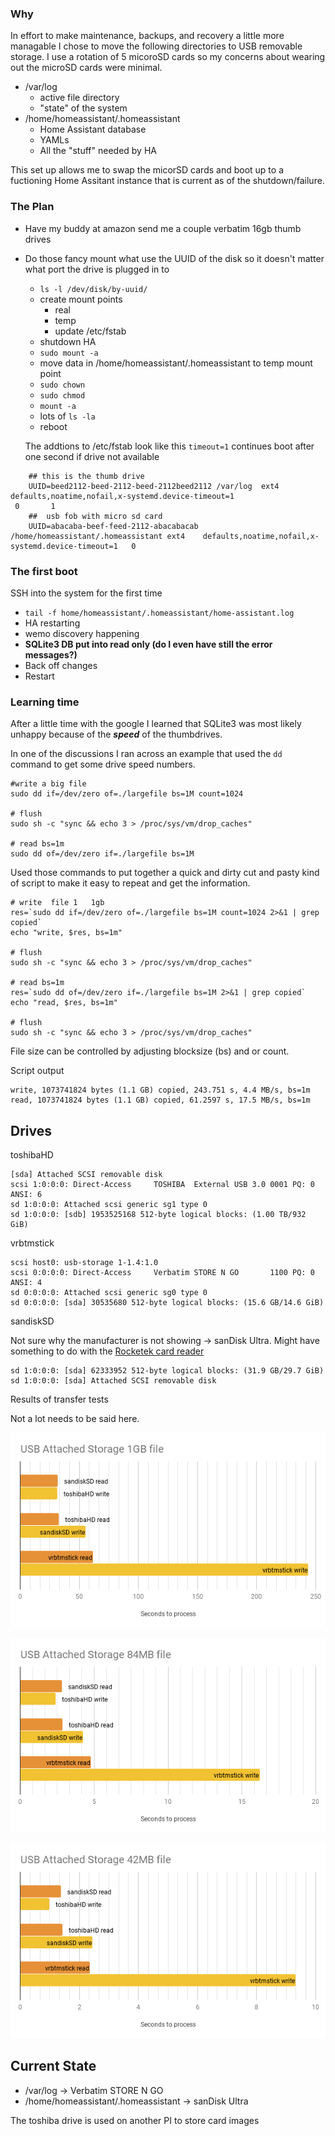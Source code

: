 


### Why
In effort to make maintenance, backups, and recovery a little more managable I chose to move the following directories to USB removable storage.  I use a rotation of 5 micoroSD cards so my concerns about wearing out the microSD cards were minimal.

- /var/log   
  - active file directory
  - "state" of the system
- /home/homeassistant/.homeassistant
  - Home Assistant database
  - YAMLs
  - All the "stuff" needed by HA
  
This set up allows me to swap the micorSD cards and boot up to a fuctioning Home Assitant instance that is current as of the shutdown/failure.

### The Plan

- Have my buddy at amazon send me a couple verbatim 16gb thumb drives
- Do those fancy mount what use the UUID of the disk so it doesn't matter what port the drive is plugged in to 
  -  ```ls -l /dev/disk/by-uuid/```
  - create mount points
    - real
    - temp
    - update /etc/fstab
  - shutdown HA
  - ```sudo mount -a```
  - move data in /home/homeassistant/.homeassistant to temp mount point
  - ```sudo chown``` 
  - ```sudo chmod```
  - ```mount -a```
  - lots of ```ls -la```
  - reboot 
  
  
  The addtions to /etc/fstab look like this ```timeout=1``` continues boot after one second if drive not available
```
    ## this is the thumb drive
    UUID=beed2112-beed-2112-beed-2112beed2112 /var/log  ext4    defaults,noatime,nofail,x-systemd.device-timeout=1  
 0       1
    ##  usb fob with micro sd card 
    UUID=abacaba-beef-feed-2112-abacabacab /home/homeassistant/.homeassistant ext4    defaults,noatime,nofail,x-systemd.device-timeout=1   0  
```
### The first boot

SSH into the system for the first time
- ``` tail -f home/homeassistant/.homeassistant/home-assistant.log ```
- HA restarting
- wemo discovery happening
- **SQLite3 DB put into read only (do I even have still the error messages?)**
- Back off changes 
- Restart


### Learning time 

After a little time with the google I learned that SQLite3 was most likely unhappy because of the **_speed_** of the thumbdrives.  

In one of the discussions I ran across an example that used the ```dd``` command to get some drive speed numbers.

```
#write a big file
sudo dd if=/dev/zero of=./largefile bs=1M count=1024

# flush
sudo sh -c "sync && echo 3 > /proc/sys/vm/drop_caches"

# read bs=1m
sudo dd of=/dev/zero if=./largefile bs=1M 
```

Used those commands to put together a quick and dirty cut and pasty kind of script to make it easy to repeat and get the information.

```
# write  file 1   1gb
res=`sudo dd if=/dev/zero of=./largefile bs=1M count=1024 2>&1 | grep copied`
echo "write, $res, bs=1m"

# flush
sudo sh -c "sync && echo 3 > /proc/sys/vm/drop_caches"

# read bs=1m
res=`sudo dd of=/dev/zero if=./largefile bs=1M 2>&1 | grep copied`
echo "read, $res, bs=1m"

# flush
sudo sh -c "sync && echo 3 > /proc/sys/vm/drop_caches"

```

File size can be controlled by adjusting blocksize (bs) and or count.

Script output
```
write, 1073741824 bytes (1.1 GB) copied, 243.751 s, 4.4 MB/s, bs=1m
read, 1073741824 bytes (1.1 GB) copied, 61.2597 s, 17.5 MB/s, bs=1m
```

## Drives 

toshibaHD
```
[sda] Attached SCSI removable disk
scsi 1:0:0:0: Direct-Access     TOSHIBA  External USB 3.0 0001 PQ: 0 ANSI: 6
sd 1:0:0:0: Attached scsi generic sg1 type 0
sd 1:0:0:0: [sdb] 1953525168 512-byte logical blocks: (1.00 TB/932 GiB)
```

vrbtmstick
```
scsi host0: usb-storage 1-1.4:1.0
scsi 0:0:0:0: Direct-Access     Verbatim STORE N GO       1100 PQ: 0 ANSI: 4
sd 0:0:0:0: Attached scsi generic sg0 type 0
sd 0:0:0:0: [sda] 30535680 512-byte logical blocks: (15.6 GB/14.6 GiB)
```

sandiskSD

Not sure why the manufacturer is not showing -> sanDisk Ultra. 
Might have something to do with the [Rocketek card reader](https://www.amazon.com/Rocketek-Aluminum-Portable-Memory-Adapter/dp/B06XTQZS4F/ref=lp_8437183011_1_2?srs=8437183011&ie=UTF8&qid=1513366096&sr=8-2/) 
```
sd 1:0:0:0: [sda] 62333952 512-byte logical blocks: (31.9 GB/29.7 GiB)
sd 1:0:0:0: [sda] Attached SCSI removable disk
```



Results of transfer tests

Not a lot needs to be said here.

![1GB File](img/drivespeed-1gb.png)

![84MB File](img/drivespeed-84mb.png)

![42MB File](img/drivespeed-48mb.png)


## Current State

- /var/log  -> Verbatim STORE N GO 
- /home/homeassistant/.homeassistant -> sanDisk Ultra

The toshiba drive is used on another PI to store card images




